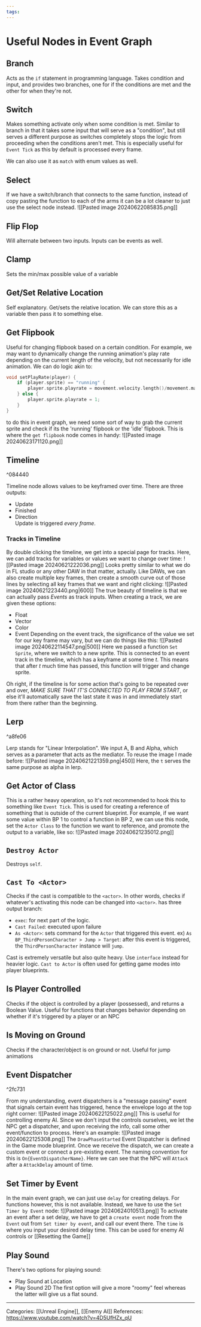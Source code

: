 ```yaml
---
tags:
---
```

# Useful Nodes in Event Graph
## Branch
Acts as the `if` statement in programming language. Takes condition and input, and provides two branches, one for if the conditions are met and the other for when they're not.

## Switch
Makes something activate only when some condition is met. Similar to branch in that it takes some input that will serve as a "condition", but still serves a different purpose as switches completely stops the logic from proceeding when the conditions aren't met. This is especially useful for `Event Tick` as this by default is processed every frame.

We can also use it as `match` with enum values as well.

## Select
If we have a switch/branch that connects to the same function, instead of copy pasting the function to each of the arms it can be a lot cleaner to just use the select node instead.
![[Pasted image 20240622085835.png]]


## Flip Flop
Will alternate between two inputs. Inputs can be events as well.


## Clamp
Sets the min/max possible value of a variable

## Get/Set Relative Location
Self explanatory. Get/sets the relative location. We can store this as a variable then pass it to something else.

## Get Flipbook
Useful for changing flipbook based on a certain condition. For example, we may want to dynamically change the running animation's play rate depending on the current length of the velocity, but not necessarily for idle animation. We can do logic akin to:
```c++
void setPlayRate(player) {
	if (player.sprite) == "running" {
		player.sprite.playrate = movement.velocity.length()/movement.maximumVelocity;
	} else {
		player.sprite.playrate = 1;
	}
}
```
to do this in event graph, we need some sort of way to grab the current sprite and check if its the 'running' flipbook or the 'idle' flipbook. This is where the `get flipbook` node comes in handy:
![[Pasted image 20240623171120.png]]

## Timeline

^084440

Timeline node allows values to be keyframed over time. There are three outputs:
- Update
- Finished
- Direction\
Update is triggered _every frame_.

### Tracks in Timeline
By double clicking the timeline, we get into a special page for tracks. Here, we can add tracks for variables or values we want to change over time:
![[Pasted image 20240621222036.png]]
Looks pretty similar to what we do in FL studio or any other DAW in that matter, actually.
Like DAWs, we can also create multiple key frames, then create a smooth curve out of those lines by selecting all key frames that we want and right clicking:
![[Pasted image 20240621223440.png|600]]
The true beauty of timeline is that we can actually pass _Events_ as track inputs. When creating a track, we are given these options:
- Float
- Vector
- Color
- Event
Depending on the event track, the significance of the value we set for our key frame may vary, but we can do things like this:
![[Pasted image 20240622114547.png|500]]
Here we passed a function `Set Sprite`, where we switch to a new sprite. This is connected to an event track in the timeline, which has a keyframe at some time $t$. This means that after $t$ much time has passed, this function will trigger and change sprite.

Oh right, if the timeline is for some action that's going to be repeated over and over, _MAKE SURE THAT IT'S CONNECTED TO PLAY FROM START_, or else it'll automatically save the last state it was in and immediately start from there rather than the beginning.

## Lerp

^a8fe06

Lerp stands for "Linear Interpolation". We input A, B and Alpha, which serves as a parameter that acts as the mediator. To reuse the image I made before:
![[Pasted image 20240621221359.png|450]]
Here, the `t` serves the same purpose as alpha in lerp. 


## Get Actor of Class
This is a rather heavy operation, so It's not recommended to hook this to something like `Event Tick`. This is used for creating a reference of something that is outside of the current blueprint. For example, if we want some value within BP 1 to control a function in BP 2, we can use this node, set the `Actor Class` to the function we want to reference, and promote the output to a variable, like so:
![[Pasted image 20240621235012.png]]

## `Destroy Actor`
Destroys `self`. 

## `Cast To <Actor>`
Checks if the cast is compatible to the `<actor>`. In other words, checks if whatever's activating this node can be changed into `<actor>`. has three output branch:
- `exec`: for next part of the logic.
- `Cast Failed`: executed upon failure
- `As <Actor>`: sets command for the `Actor` that triggered this event.
ex) `As BP_ThirdPersonCharacter > Jump > Target`: after this event is triggered, the `ThirdPersonCharacter` instance will `jump`. 

Cast is extremely versatile but also quite heavy. Use `interface` instead for heavier logic. `Cast to Actor` is often used for getting game modes into player blueprints.
## Is Player Controlled
Checks if the object is controlled by a player (possessed), and returns a Boolean Value. Useful for functions that changes behavior depending on whether if it's triggered by a player or an NPC

## Is Moving on Ground
Checks if the character/object is on ground or not. Useful for jump animations

## Event Dispatcher

^2fc731

From my understanding, event dispatchers is a "message passing" event that signals certain event has triggered, hence the envelope logo at the top right corner:
![[Pasted image 20240622125022.png]]
This is useful for controlling enemy AI. Since we don't input the controls ourselves, we let the NPC get a dispatcher, and upon receiving the info, call some other event/function to process. Here's an example:
![[Pasted image 20240622125308.png]]
The `DrawPhaseStarted` Event Dispatcher is defined in the Game mode blueprint. Once we receive the dispatch, we can create a custom event or connect a pre-existing event. The naming convention for this is `On{EventDispatcherName}`. Here we can see that the NPC will `Attack` after a `AttackDelay` amount of time.

## Set Timer by Event
In the main event graph, we can just use `delay` for creating delays. For functions however, this is not available. Instead, we have to use the `Set Timer by Event` node:
![[Pasted image 20240624010513.png]]
To activate an event after a set delay, we have to get a `create event` node from the `Event` out from `Set timer by event`, and call our event there. The `time` is where you input your desired delay time. This can be used for enemy AI controls or [[Resetting the Game]]



## Play Sound
There's two options for playing sound:
- Play Sound at Location
- Play Sound 2D
The first option will give a more "roomy" feel whereas the latter will give us a flat sound.

---
Categories: [[Unreal Engine]], [[Enemy AI]]
References:
https://www.youtube.com/watch?v=4D5UfHZx_qU
